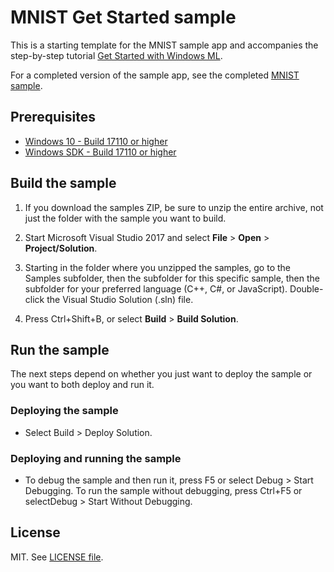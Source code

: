 # MNIST Get Started sample

This is a starting template for the MNIST sample app and accompanies the step-by-step tutorial [Get Started with Windows ML](https://docs.microsoft.com/windows/uwp/machine-learning/get-started).

For a completed version of the sample app, see the completed [MNIST sample](https://github.com/Microsoft/Windows-Machine-Learning/tree/master/Samples/UWP/MNIST).

## Prerequisites

- [Windows 10 - Build 17110 or higher](https://www.microsoft.com/en-us/software-download/windowsinsiderpreviewiso)
- [Windows SDK - Build 17110 or higher](https://www.microsoft.com/en-us/software-download/windowsinsiderpreviewSDK)

## Build the sample

1. If you download the samples ZIP, be sure to unzip the entire archive, not just the folder with
   the sample you want to build.

2. Start Microsoft Visual Studio 2017 and select **File** \> **Open** \> **Project/Solution**.

3. Starting in the folder where you unzipped the samples, go to the Samples subfolder, then the
   subfolder for this specific sample, then the subfolder for your preferred language (C++, C#, or
   JavaScript). Double-click the Visual Studio Solution (.sln) file.

4. Press Ctrl+Shift+B, or select **Build** \> **Build Solution**.

## Run the sample

The next steps depend on whether you just want to deploy the sample or you want to both deploy and
run it.

### Deploying the sample

- Select Build > Deploy Solution.

### Deploying and running the sample

- To debug the sample and then run it, press F5 or select Debug >  Start Debugging. To run the sample without debugging, press Ctrl+F5 or selectDebug > Start Without Debugging.

## License

MIT. See [LICENSE file](https://github.com/Microsoft/Windows-Machine-Learning/blob/master/LICENSE).